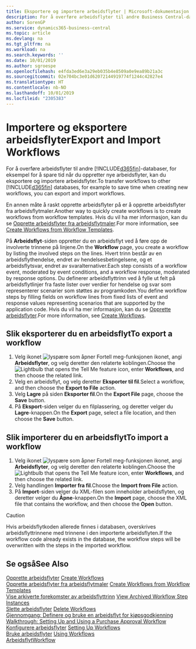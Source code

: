 ```yaml
---
title: Eksportere og importere arbeidsflyter | Microsoft-dokumentasjon
description: For å overføre arbeidsflyter til andre Business Central-databaser, for eksempel for å spare tid når du oppretter nye arbeidsflyter, kan du eksportere og importere arbeidsflyter.
author: SorenGP
ms.service: dynamics365-business-central
ms.topic: article
ms.devlang: na
ms.tgt_pltfrm: na
ms.workload: na
ms.search.keywords: ''
ms.date: 10/01/2019
ms.author: sgroespe
ms.openlocfilehash: e4fda3ed6e3a29eb035b4e8509a0e9ea89b21a3c
ms.sourcegitcommit: 02e704bc3e01d62072144919774f1244c42827e4
ms.translationtype: HT
ms.contentlocale: nb-NO
ms.lasthandoff: 10/01/2019
ms.locfileid: "2305383"
---
```

# <a name="export-and-import-workflows"></a><span data-ttu-id="2719f-103">Importere og eksportere arbeidsflyter</span><span class="sxs-lookup"><span data-stu-id="2719f-103">Export and Import Workflows</span></span>
<span data-ttu-id="2719f-104">For å overføre arbeidsflyter til andre [!INCLUDE[d365fin](includes/d365fin_md.md)]-databaser, for eksempel for å spare tid når du oppretter nye arbeidsflyter, kan du eksportere og importere arbeidsflyter.</span><span class="sxs-lookup"><span data-stu-id="2719f-104">To transfer workflows to other [!INCLUDE[d365fin](includes/d365fin_md.md)] databases, for example to save time when creating new workflows, you can export and import workflows.</span></span>  

 <span data-ttu-id="2719f-105">En annen måte å raskt opprette arbeidsflyter på er å opprette arbeidsflyter fra arbeidsflytmaler.</span><span class="sxs-lookup"><span data-stu-id="2719f-105">Another way to quickly create workflows is to create workflows from workflow templates.</span></span> <span data-ttu-id="2719f-106">Hvis du vil ha mer informasjon, kan du se [Opprette arbeidsflyter fra arbeidsflytmaler](across-how-to-create-workflows-from-workflow-templates.md).</span><span class="sxs-lookup"><span data-stu-id="2719f-106">For more information, see [Create Workflows from Workflow Templates](across-how-to-create-workflows-from-workflow-templates.md).</span></span>  

 <span data-ttu-id="2719f-107">På **Arbeidsflyt**-siden oppretter du en arbeidsflyt ved å føre opp de involverte trinnene på linjene.</span><span class="sxs-lookup"><span data-stu-id="2719f-107">On the **Workflow** page, you create a workflow by listing the involved steps on the lines.</span></span> <span data-ttu-id="2719f-108">Hvert trinn består av en arbeidsflythendelse, endret av hendelsesbetingelsene, og et arbeidsflytsvar, endret av svaralternativer.</span><span class="sxs-lookup"><span data-stu-id="2719f-108">Each step consists of a workflow event, moderated by event conditions, and a workflow response, moderated by response options.</span></span> <span data-ttu-id="2719f-109">Du definerer arbeidsflyttrinn ved å fylle ut felt på arbeidsflytlinjer fra faste lister over verdier for hendelse og svar som representerer scenarier som støttes av programkoden.</span><span class="sxs-lookup"><span data-stu-id="2719f-109">You define workflow steps by filling fields on workflow lines from fixed lists of event and response values representing scenarios that are supported by the application code.</span></span> <span data-ttu-id="2719f-110">Hvis du vil ha mer informasjon, kan du se [Opprette arbeidsflyter](across-how-to-create-workflows.md).</span><span class="sxs-lookup"><span data-stu-id="2719f-110">For more information, see [Create Workflows](across-how-to-create-workflows.md).</span></span>  

## <a name="to-export-a-workflow"></a><span data-ttu-id="2719f-111">Slik eksporterer du en arbeidsflyt</span><span class="sxs-lookup"><span data-stu-id="2719f-111">To export a workflow</span></span>  
1.  <span data-ttu-id="2719f-112">Velg ikonet ![lyspære som åpner Fortell meg-funksjonen](media/ui-search/search_small.png "Fortell hva du vil gjøre") ikonet, angi **Arbeidsflyter**, og velg deretter den relaterte koblingen.</span><span class="sxs-lookup"><span data-stu-id="2719f-112">Choose the ![Lightbulb that opens the Tell Me feature](media/ui-search/search_small.png "Tell me what you want to do") icon, enter **Workflows**, and then choose the related link.</span></span>  
2.  <span data-ttu-id="2719f-113">Velg en arbeidsflyt, og velg deretter **Eksporter til fil**.</span><span class="sxs-lookup"><span data-stu-id="2719f-113">Select a workflow, and then choose the **Export to File** action.</span></span>  
3.  <span data-ttu-id="2719f-114">Velg **Lagre** på siden **Eksporter fil**.</span><span class="sxs-lookup"><span data-stu-id="2719f-114">On the **Export File** page, choose the **Save** button.</span></span>  
4.  <span data-ttu-id="2719f-115">På **Eksport**-siden velger du en filplassering, og deretter velger du **Lagre**-knappen.</span><span class="sxs-lookup"><span data-stu-id="2719f-115">On the **Export** page, select a file location, and then choose the **Save** button.</span></span>  

## <a name="to-import-a-workflow"></a><span data-ttu-id="2719f-116">Slik importerer du en arbeidsflyt</span><span class="sxs-lookup"><span data-stu-id="2719f-116">To import a workflow</span></span>  
1.  <span data-ttu-id="2719f-117">Velg ikonet ![lyspære som åpner Fortell meg-funksjonen](media/ui-search/search_small.png "Fortell hva du vil gjøre") ikonet, angi **Arbeidsflyter**, og velg deretter den relaterte koblingen.</span><span class="sxs-lookup"><span data-stu-id="2719f-117">Choose the ![Lightbulb that opens the Tell Me feature](media/ui-search/search_small.png "Tell me what you want to do") icon, enter **Workflows**, and then choose the related link.</span></span>  
2.  <span data-ttu-id="2719f-118">Velg handlingen **Importer fra fil**.</span><span class="sxs-lookup"><span data-stu-id="2719f-118">Choose the **Import from File** action.</span></span>  
3.  <span data-ttu-id="2719f-119">På **Import**-siden velger du XML-filen som inneholder arbeidsflyten, og deretter velger du **Åpne**-knappen.</span><span class="sxs-lookup"><span data-stu-id="2719f-119">On the **Import** page, choose the XML file that contains the workflow, and then choose the **Open** button.</span></span>  

> [!CAUTION]  
>  <span data-ttu-id="2719f-120">Hvis arbeidsflytkoden allerede finnes i databasen, overskrives arbeidsflyttrinnene med trinnene i den importerte arbeidsflyten.</span><span class="sxs-lookup"><span data-stu-id="2719f-120">If the workflow code already exists in the database, the workflow steps will be overwritten with the steps in the imported workflow.</span></span>  

## <a name="see-also"></a><span data-ttu-id="2719f-121">Se også</span><span class="sxs-lookup"><span data-stu-id="2719f-121">See Also</span></span>  
 <span data-ttu-id="2719f-122">[Opprette arbeidsflyter](across-how-to-create-workflows.md) </span><span class="sxs-lookup"><span data-stu-id="2719f-122">[Create Workflows](across-how-to-create-workflows.md) </span></span>  
 <span data-ttu-id="2719f-123">[Opprette arbeidsflyter fra arbeidsflytmaler](across-how-to-create-workflows-from-workflow-templates.md) </span><span class="sxs-lookup"><span data-stu-id="2719f-123">[Create Workflows from Workflow Templates](across-how-to-create-workflows-from-workflow-templates.md) </span></span>  
 <span data-ttu-id="2719f-124">[Vise arkiverte forekomster av arbeidsflyttrinn](across-how-to-view-archived-workflow-step-instances.md) </span><span class="sxs-lookup"><span data-stu-id="2719f-124">[View Archived Workflow Step Instances](across-how-to-view-archived-workflow-step-instances.md) </span></span>  
 <span data-ttu-id="2719f-125">[Slette arbeidsflyter](across-how-to-delete-workflows.md) </span><span class="sxs-lookup"><span data-stu-id="2719f-125">[Delete Workflows](across-how-to-delete-workflows.md) </span></span>  
 <span data-ttu-id="2719f-126">[Gjennomgang: Definere og bruke en arbeidsflyt for kjøpsgodkjenning](walkthrough-setting-up-and-using-a-purchase-approval-workflow.md) </span><span class="sxs-lookup"><span data-stu-id="2719f-126">[Walkthrough: Setting Up and Using a Purchase Approval Workflow](walkthrough-setting-up-and-using-a-purchase-approval-workflow.md) </span></span>  
 <span data-ttu-id="2719f-127">[Konfigurere arbeidsflyter](across-set-up-workflows.md) </span><span class="sxs-lookup"><span data-stu-id="2719f-127">[Setting Up Workflows](across-set-up-workflows.md) </span></span>  
 <span data-ttu-id="2719f-128">[Bruke arbeidsflyter](across-use-workflows.md) </span><span class="sxs-lookup"><span data-stu-id="2719f-128">[Using Workflows](across-use-workflows.md) </span></span>  
 [<span data-ttu-id="2719f-129">Arbeidsflyt</span><span class="sxs-lookup"><span data-stu-id="2719f-129">Workflow</span></span>](across-workflow.md)   
